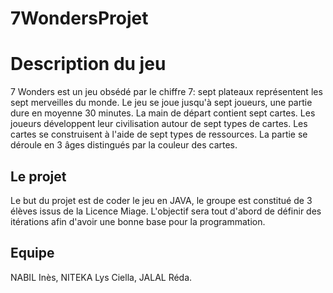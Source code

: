 # 7WondersProjet

# Description du jeu 

7 Wonders est un jeu obsédé par le chiffre 7: sept plateaux représentent les sept merveilles du monde. Le jeu se joue jusqu'à sept joueurs, une partie dure en moyenne 30 minutes. La main de départ contient sept cartes. Les joueurs développent leur civilisation autour de sept types de cartes. Les cartes se construisent à l'aide de sept types de ressources. La partie se déroule en 3 âges distingués par la couleur des cartes.

## Le projet

Le but du projet est de coder le jeu en JAVA, le groupe est constitué de 3 élèves issus de la Licence Miage.
L'objectif sera tout d'abord de définir des itérations afin d'avoir une bonne base pour la programmation.

## Equipe

NABIL Inès, NITEKA Lys Ciella, JALAL Réda.
